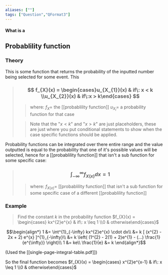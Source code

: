 ```yaml
---
aliases: [""]
tags: ["Question","QFormat3"]
---
```


#### What is a
## Probablility function
### Theory
This is some function that returns the probability of the inputted number being selected for some event. This

> ### $$ f_{X}(x) = \begin{cases}u_{X_{1}}(x) & if\: x < k  \\u_{X_{2}}(x) & if\:x > k\end{cases} $$ 
>> where:
>> $f_{X}=$ the [[probablility function]]
>> $u_{X_{i}}=$ a probability function for that case
>
>> Note that the "$x<k$" and  "$x>k$" are just placeholders, these are just where you put conditional statements to show when the case specific functions should be applied.

Probability functions can be integrated over there entire range and the value outputted is equal to the probability that one of it's possible values will be selected, hence for a [[probablility function]] that isn't a sub function for some specific case:

> ### $$ \int^{\infty}_{-\infty} f_{X(x)} dx = 1 $$ 
>> where:
>> $f_{X(x)}=$ [[probablility function]] that isn't a sub function for some specific case of a different [[probablility function]]

### Example
> Find the constant $k$ in the probability function $f_{X}(x) = \begin{cases} kx^{2}e^{x} & if\: x \leq 1  \\0 & otherwise\end{cases}$

$$\begin{align*}
1 &= \int^{1}_{-\infty} kx^{2}e^{x} \cdot dx\\
&= k [ (x^{2} - 2x + 2) e^{x} ]^{1}_{-\infty}\\
&= k \left( (1^{2} - 2(1) + 2)e^{1} - (...) \frac{1}{e^{\infty}} \right)\\
1 &= ke\\
\frac{1}{e} &= k
\end{align*}$$

(Used the [[single-page-integral-table.pdf]])

So the final function becomes $f_{X}(x) = \begin{cases} x^{2}e^{x-1} & if\: x \leq 1  \\0 & otherwise\end{cases}$

